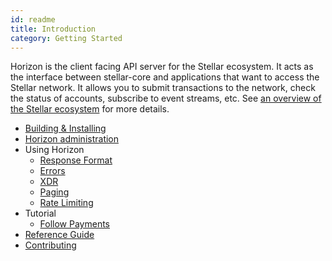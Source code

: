 ```yaml
---
id: readme
title: Introduction
category: Getting Started
---
```


Horizon is the client facing API server for the Stellar ecosystem.  It acts as the interface between stellar-core and applications that want to access the Stellar network. It allows you to submit transactions to the network, check the status of accounts, subscribe to event streams, etc. See [an overview of the Stellar ecosystem](https://stellar.org/developers/learn/) for more details.


- [Building & Installing](/README.md)
- [Horizon administration](/docs/admin.md)
- Using Horizon
  - [ Response Format ](/docs/learn/responses.md)
  - [ Errors ](/docs/learn/errors.md)
  - [ XDR ](/docs/learn/xdr.md)
  - [ Paging ](/docs/learn/paging.md)
  - [ Rate Limiting ](/docs/learn/rate-limiting.md)
- Tutorial
  - [Follow Payments](/docs/tutorials/follow-received-payments.md)
- [Reference Guide](/docs/reference/)
- [Contributing](/CONTRIBUTING.md)
